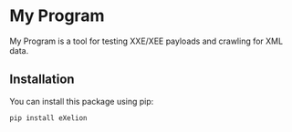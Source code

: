 # My Program

My Program is a tool for testing XXE/XEE payloads and crawling for XML data.

## Installation

You can install this package using pip:

```bash
pip install eXelion
